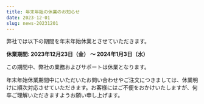 ```yaml
---
title: 年末年始の休業のお知らせ
date: 2023-12-01
slug: news-20231201
---
```


弊社では以下の期間を年末年始休業とさせていただきます。

**休業期間: 2023年12月23日（金） ～ 2024年1月3日（水）**

この期間中、弊社の業務およびサポートは休業となります。

年末年始休業期間中にいただいたお問い合わせやご注文につきましては、休業明けに順次対応させていただきます。お客様にはご不便をおかけいたしますが、何卒ご理解いただきますようお願い申し上げます。
